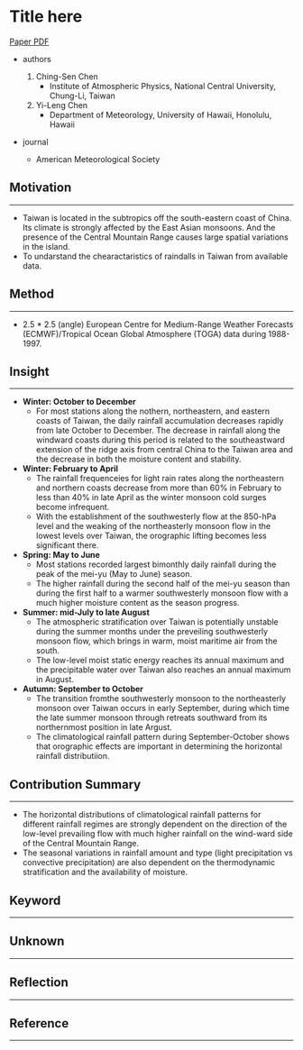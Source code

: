 # Title here

[Paper PDF](https://journals.ametsoc.org/view/journals/mwre/131/7/1520-0493_2003_131_1323_trcot_2.0.co_2.xml)

- authors
  1. Ching-Sen Chen
     - Institute of Atmospheric Physics, National Central University, Chung-Li, Taiwan
  2. Yi-Leng Chen
     - Department of Meteorology, University of Hawaii, Honolulu, Hawaii

- journal
  - American Meteorological Society

## Motivation

---

- Taiwan is located in the subtropics off the south-eastern coast of China. Its climate is strongly affected by the East Asian monsoons. And the presence of the Central Mountain Range causes large spatial variations in the island.
- To undarstand the chearactaristics of raindalls in Taiwan from available data.

## Method

---

- 2.5 * 2.5 (angle) European Centre for Medium-Range Weather Forecasts (ECMWF)/Tropical Ocean Global Atmosphere (TOGA) data during 1988-1997.

## Insight

---

- **Winter: October to December**
  - For most stations along the nothern, northeastern, and eastern coasts of Taiwan, the daily rainfall accumulation decreases rapidly from late October to December. The decrease in rainfall along the windward coasts during this period is related to the southeastward extension of the ridge axis from central China to the Taiwan area and the decrease in both the moisture content and stability.
- **Winter: February to April**
  - The rainfall frequenceies for light rain rates along the northeastern and northern coasts decrease from more than 60% in February to less than 40% in late April as the winter monsoon cold surges become infrequent.
  - With the establishment of the southwesterly flow at the 850-hPa level and the weaking of the northeasterly monsoon flow in the lowest levels over Taiwan, the orographic lifting becomes less significant there.
- **Spring: May to June**
  - Most stations recorded largest bimonthly daily rainfall during the peak of the mei-yu (May to June) season.
  - The higher rainfall during the second half of the mei-yu season than during the first half to a warmer southwesterly monsoon flow with a much higher moisture content as the season progress.
- **Summer: mid-July to late August**
  - The atmospheric stratification over Taiwan is potentially unstable during the summer months under the preveiling southwesterly monsoon flow, which brings in warm, moist maritime air from the south.
  - The low-level moist static energy reaches its annual maximum and the precipitable water over Taiwan also reaches an annual maximum in August.
- **Autumn: September to October**
  - The transition fromthe southwesterly monsoon to the northeasterly monsoon over Taiwan occurs in early September, during which time the late summer monsoon through retreats southward from its northernmost position in late Argust.
  - The climatological rainfall pattern during September-October shows that orographic effects are important in determining the horizontal rainfall distributiion.

## Contribution Summary

---

- The horizontal distributions of climatological rainfall patterns for different rainfall regimes are strongly dependent on the direction of the low-level prevailing flow with much higher rainfall on the wind-ward side of the Central Mountain Range.
- The seasonal variations in rainfall amount and type (light precipitation vs convective precipitation) are also dependent on the thermodynamic stratification and the availability of moisture.

## Keyword

---

## Unknown

---

## Reflection

---

## Reference

---
